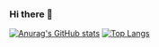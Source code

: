 ### Hi there 👋

[![Anurag's GitHub stats](https://github-readme-stats.vercel.app/api?username=voluptua)](https://github.com/anuraghazra/github-readme-stats)
[![Top Langs](https://github-readme-stats.vercel.app/api/top-langs/?username=voluptua)](https://github.com/anuraghazra/github-readme-stats)

<!--
**Voluptua/Voluptua** is a ✨ _special_ ✨ repository because its `README.md` (this file) appears on your GitHub profile.

Here are some ideas to get you started:

- 🔭 I’m currently working on ...
- 🌱 I’m currently learning ...
- 👯 I’m looking to collaborate on ...
- 🤔 I’m looking for help with ...
- 💬 Ask me about ...
- 📫 How to reach me: ...
- 😄 Pronouns: ...
- ⚡ Fun fact: ...
-->
